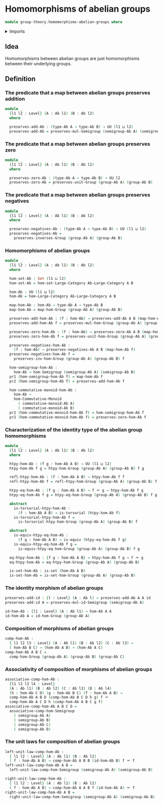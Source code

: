 # Homomorphisms of abelian groups

```agda
module group-theory.homomorphisms-abelian-groups where
```

<details><summary>Imports</summary>

```agda
open import category-theory.large-categories

open import foundation.dependent-pair-types
open import foundation.equivalences
open import foundation.function-types
open import foundation.identity-types
open import foundation.sets
open import foundation.torsorial-type-families
open import foundation.universe-levels

open import group-theory.abelian-groups
open import group-theory.category-of-abelian-groups
open import group-theory.homomorphisms-commutative-monoids
open import group-theory.homomorphisms-groups
open import group-theory.homomorphisms-semigroups
```

</details>

## Idea

Homomorphisms between abelian groups are just homomorphisms between their
underlying groups.

## Definition

### The predicate that a map between abelian groups preserves addition

```agda
module _
  {l1 l2 : Level} (A : Ab l1) (B : Ab l2)
  where

  preserves-add-Ab : (type-Ab A → type-Ab B) → UU (l1 ⊔ l2)
  preserves-add-Ab = preserves-mul-Semigroup (semigroup-Ab A) (semigroup-Ab B)
```

### The predicate that a map between abelian groups preserves zero

```agda
module _
  {l1 l2 : Level} (A : Ab l1) (B : Ab l2)
  where

  preserves-zero-Ab : (type-Ab A → type-Ab B) → UU l2
  preserves-zero-Ab = preserves-unit-Group (group-Ab A) (group-Ab B)
```

### The predicate that a map between abelian groups preserves negatives

```agda
module _
  {l1 l2 : Level} (A : Ab l1) (B : Ab l2)
  where

  preserves-negatives-Ab : (type-Ab A → type-Ab B) → UU (l1 ⊔ l2)
  preserves-negatives-Ab =
    preserves-inverses-Group (group-Ab A) (group-Ab B)
```

### Homomorphisms of abelian groups

```agda
module _
  {l1 l2 : Level} (A : Ab l1) (B : Ab l2)
  where

  hom-set-Ab : Set (l1 ⊔ l2)
  hom-set-Ab = hom-set-Large-Category Ab-Large-Category A B

  hom-Ab : UU (l1 ⊔ l2)
  hom-Ab = hom-Large-Category Ab-Large-Category A B

  map-hom-Ab : hom-Ab → type-Ab A → type-Ab B
  map-hom-Ab = map-hom-Group (group-Ab A) (group-Ab B)

  preserves-add-hom-Ab : (f : hom-Ab) → preserves-add-Ab A B (map-hom-Ab f)
  preserves-add-hom-Ab f = preserves-mul-hom-Group (group-Ab A) (group-Ab B) f

  preserves-zero-hom-Ab : (f : hom-Ab) → preserves-zero-Ab A B (map-hom-Ab f)
  preserves-zero-hom-Ab f = preserves-unit-hom-Group (group-Ab A) (group-Ab B) f

  preserves-negatives-hom-Ab :
    (f : hom-Ab) → preserves-negatives-Ab A B (map-hom-Ab f)
  preserves-negatives-hom-Ab f =
    preserves-inv-hom-Group (group-Ab A) (group-Ab B) f

  hom-semigroup-hom-Ab :
    hom-Ab → hom-Semigroup (semigroup-Ab A) (semigroup-Ab B)
  pr1 (hom-semigroup-hom-Ab f) = map-hom-Ab f
  pr2 (hom-semigroup-hom-Ab f) = preserves-add-hom-Ab f

  hom-commutative-monoid-hom-Ab :
    hom-Ab →
    hom-Commutative-Monoid
      ( commutative-monoid-Ab A)
      ( commutative-monoid-Ab B)
  pr1 (hom-commutative-monoid-hom-Ab f) = hom-semigroup-hom-Ab f
  pr2 (hom-commutative-monoid-hom-Ab f) = preserves-zero-hom-Ab f
```

### Characterization of the identity type of the abelian group homomorphisms

```agda
module _
  {l1 l2 : Level} (A : Ab l1) (B : Ab l2)
  where

  htpy-hom-Ab : (f g : hom-Ab A B) → UU (l1 ⊔ l2)
  htpy-hom-Ab f g = htpy-hom-Group (group-Ab A) (group-Ab B) f g

  refl-htpy-hom-Ab : (f : hom-Ab A B) → htpy-hom-Ab f f
  refl-htpy-hom-Ab f = refl-htpy-hom-Group (group-Ab A) (group-Ab B) f

  htpy-eq-hom-Ab : (f g : hom-Ab A B) → f ＝ g → htpy-hom-Ab f g
  htpy-eq-hom-Ab f g = htpy-eq-hom-Group (group-Ab A) (group-Ab B) f g

  abstract
    is-torsorial-htpy-hom-Ab :
      (f : hom-Ab A B) → is-torsorial (htpy-hom-Ab f)
    is-torsorial-htpy-hom-Ab f =
      is-torsorial-htpy-hom-Group (group-Ab A) (group-Ab B) f

  abstract
    is-equiv-htpy-eq-hom-Ab :
      (f g : hom-Ab A B) → is-equiv (htpy-eq-hom-Ab f g)
    is-equiv-htpy-eq-hom-Ab f g =
      is-equiv-htpy-eq-hom-Group (group-Ab A) (group-Ab B) f g

  eq-htpy-hom-Ab : {f g : hom-Ab A B} → htpy-hom-Ab f g → f ＝ g
  eq-htpy-hom-Ab = eq-htpy-hom-Group (group-Ab A) (group-Ab B)

  is-set-hom-Ab : is-set (hom-Ab A B)
  is-set-hom-Ab = is-set-hom-Group (group-Ab A) (group-Ab B)
```

### The identity morphism of abelian groups

```agda
preserves-add-id : {l : Level} (A : Ab l) → preserves-add-Ab A A id
preserves-add-id A = preserves-mul-id-Semigroup (semigroup-Ab A)

id-hom-Ab : {l1 : Level} (A : Ab l1) → hom-Ab A A
id-hom-Ab A = id-hom-Group (group-Ab A)
```

### Composition of morphisms of abelian groups

```agda
comp-hom-Ab :
  { l1 l2 l3 : Level} (A : Ab l1) (B : Ab l2) (C : Ab l3) →
  ( hom-Ab B C) → (hom-Ab A B) → (hom-Ab A C)
comp-hom-Ab A B C =
  comp-hom-Group (group-Ab A) (group-Ab B) (group-Ab C)
```

### Associativity of composition of morphisms of abelian groups

```agda
associative-comp-hom-Ab :
  {l1 l2 l3 l4 : Level}
  (A : Ab l1) (B : Ab l2) (C : Ab l3) (D : Ab l4)
  (h : hom-Ab C D) (g : hom-Ab B C) (f : hom-Ab A B) →
  comp-hom-Ab A B D (comp-hom-Ab B C D h g) f ＝
  comp-hom-Ab A C D h (comp-hom-Ab A B C g f)
associative-comp-hom-Ab A B C D =
  associative-comp-hom-Semigroup
    ( semigroup-Ab A)
    ( semigroup-Ab B)
    ( semigroup-Ab C)
    ( semigroup-Ab D)
```

### The unit laws for composition of abelian groups

```agda
left-unit-law-comp-hom-Ab :
  { l1 l2 : Level} (A : Ab l1) (B : Ab l2)
  ( f : hom-Ab A B) → comp-hom-Ab A B B (id-hom-Ab B) f ＝ f
left-unit-law-comp-hom-Ab A B =
  left-unit-law-comp-hom-Semigroup (semigroup-Ab A) (semigroup-Ab B)

right-unit-law-comp-hom-Ab :
  { l1 l2 : Level} (A : Ab l1) (B : Ab l2)
  ( f : hom-Ab A B) → comp-hom-Ab A A B f (id-hom-Ab A) ＝ f
right-unit-law-comp-hom-Ab A B =
  right-unit-law-comp-hom-Semigroup (semigroup-Ab A) (semigroup-Ab B)
```
